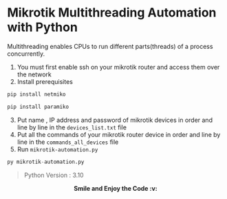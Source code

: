 # Mikrotik Multithreading Automation with Python 
Multithreading enables CPUs to run different parts(threads) of a process concurrently.
1. You must first enable ssh on your mikrotik router and access them over the network
2. Install prerequisites
```python
pip install netmiko

pip install paramiko
```
3.  Put name , IP address and password of mikrotik devices in order and line by line in the `devices_list.txt` file
4.  Put all the commands of your mikrotik router device in order and line by line in the `commands_all_devices` file
5.  Run `mikrotik-automation.py`
```python
py mikrotik-automation.py
```

> Python Version : 3.10

<p align=center><b>Smile and Enjoy the Code :v:</p>
